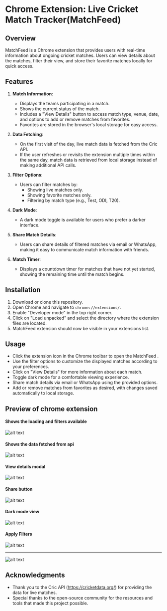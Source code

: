 # Chrome Extension: Live Cricket Match Tracker(MatchFeed)

## Overview

MatchFeed is a Chrome extension that provides users with real-time information about ongoing cricket matches. Users can view details about the matches, filter their view, and store their favorite matches locally for quick access.

## Features

1. **Match Information**:
   - Displays the teams participating in a match.
   - Shows the current status of the match.
   - Includes a "View Details" button to access match type, venue, date, and options to add or remove matches from favorites.
   - Favorites are stored in the browser's local storage for easy access.

2. **Data Fetching**:
   - On the first visit of the day, live match data is fetched from the Cric API.
   - If the user refreshes or revisits the extension multiple times within the same day, match data is retrieved from local storage instead of making additional API calls.

3. **Filter Options**:
   - Users can filter matches by:
     - Showing live matches only.
     - Showing favorite matches only.
     - Filtering by match type (e.g., Test, ODI, T20).

4. **Dark Mode**:
   - A dark mode toggle is available for users who prefer a darker interface.

5. **Share Match Details**:
   - Users can share details of filtered matches via email or WhatsApp, making it easy to communicate match information with friends.

6. **Match Timer**:
   - Displays a countdown timer for matches that have not yet started, showing the remaining time until the match begins.

## Installation

1. Download or clone this repository.
2. Open Chrome and navigate to `chrome://extensions/`.
3. Enable "Developer mode" in the top right corner.
4. Click on "Load unpacked" and select the directory where the extension files are located.
5. MatchFeed extension should now be visible in your extensions list.

## Usage

- Click the extension icon in the Chrome toolbar to open the MatchFeed .
- Use the filter options to customize the displayed matches according to your preferences.
- Click on "View Details" for more information about each match.
- Toggle dark mode for a comfortable viewing experience.
- Share match details via email or WhatsApp using the provided options.
- Add or remove matches from favorites as desired, with changes saved automatically to local storage.


## Preview of chrome extension

#### Shows the loading and filters available
![alt text](image-2.png)




#### Shows the data fetched from api 

![alt text](image-3.png)


#### View details modal 
![alt text](image-4.png)




#### Share button 

![alt text](image-5.png)


#### Dark mode view 

![alt text](image-6.png)


#### Apply Filters 
![alt text](image-7.png)

---------

![alt text](image-8.png)


## Acknowledgments

- Thank you to the Cric API (https://cricketdata.org/) for providing the data for live matches.
- Special thanks to the open-source community for the resources and tools that made this project possible.

